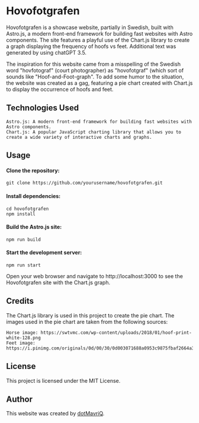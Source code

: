 # Hovofotgrafen

Hovofotgrafen is a showcase website, partially in Swedish, built with Astro.js, a modern front-end framework for building fast websites with Astro components. 
The site features a playful use of the Chart.js library to create a graph displaying the frequency of hoofs vs feet.
Additional text was generated by using chatGPT 3.5.

The inspiration for this website came from a misspelling of the Swedish word "hovfotograf" (court photographer) as "hovofotgraf" (which sort of sounds like "Hoof-and-Foot-graph". 
To add some humor to the situation, the website was created as a gag, featuring a pie chart created with Chart.js to display the occurrence of hoofs and feet.

## Technologies Used

    Astro.js: A modern front-end framework for building fast websites with Astro components.
    Chart.js: A popular JavaScript charting library that allows you to create a wide variety of interactive charts and graphs.

## Usage

#### Clone the repository:

`git clone https://github.com/yourusername/hovofotgrafen.git`

#### Install dependencies:

```
cd hovofotgrafen
npm install
```

#### Build the Astro.js site:

```
npm run build
```

#### Start the development server:

```
npm run start
```

Open your web browser and navigate to http://localhost:3000 to see the Hovofotgrafen site with the Chart.js graph.

## Credits

The Chart.js library is used in this project to create the pie chart. The images used in the pie chart are taken from the following sources:

    Horse image: https://swtvmc.com/wp-content/uploads/2018/01/hoof-print-white-128.png
    Feet image: https://i.pinimg.com/originals/0d/00/30/0d003071688a0953c9875fbaf2664a37.png

## License

This project is licensed under the MIT License.

## Author

This website was created by [dotMavriQ](https://github.com/dotMavriQ).
